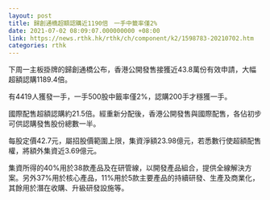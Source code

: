 ```yaml
---
layout: post
title: 歸創通橋超額認購近1190倍　一手中籤率僅2%
date: 2021-07-02 08:09:07.000000000 +08:00
link: https://news.rthk.hk/rthk/ch/component/k2/1598783-20210702.htm
categories: rthk
---
```


下周一主板掛牌的歸創通橋公布，香港公開發售接獲近43.8萬份有效申請，大幅超額認購1189.4倍。

有4419人獲發一手，一手500股中籤率僅2%，認購200手才穩獲一手。

國際配售超額認購約21.5倍。經重新分配後，香港公開發售與國際配售，各佔初步可供認購發售股份總數一半。

每股定價42.7元，屬招股價範圍上限，集資淨額23.98億元，若悉數行使超額配售權，將額外集資近3.69億元。

集資所得的40%用於38款產品及在研管線，以開發產品組合，提供全線解決方案。另外37%用於核心產品，11%用於5款主要產品的持續研發、生產及商業化，其餘用於潛在收購、升級研發設施等。
